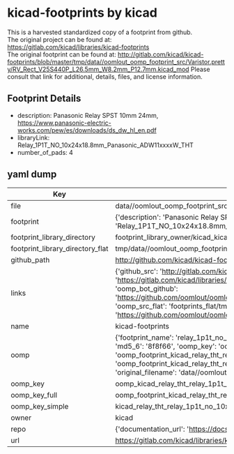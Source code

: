 # kicad-footprints by kicad  
This is a harvested standardized copy of a footprint from github.  
The original project can be found at:  
https://gitlab.com/kicad/libraries/kicad-footprints  
The original footprint can be found at:
http://gitlab.com/kicad/kicad-footprints/blob/master/tmp/data//oomlout_oomp_footprint_src/Varistor.pretty/RV_Rect_V25S440P_L26.5mm_W8.2mm_P12.7mm.kicad_mod
Please consult that link for additional, details, files, and license information.  
## Footprint Details
* description: Panasonic Relay SPST 10mm 24mm, https://www.panasonic-electric-works.com/pew/es/downloads/ds_dw_hl_en.pdf  
* libraryLink: Relay_1P1T_NO_10x24x18.8mm_Panasonic_ADW11xxxxW_THT  
* number_of_pads: 4  
## yaml dump  
| Key | Value |  
| --- | --- |  
| file | data//oomlout_oomp_footprint_src/kicad-footprints/Relay_THT.pretty/Relay_1P1T_NO_10x24x18.8mm_Panasonic_ADW11xxxxW_THT.kicad_mod |  
| footprint | {'description': 'Panasonic Relay SPST 10mm 24mm, https://www.panasonic-electric-works.com/pew/es/downloads/ds_dw_hl_en.pdf', 'libraryLink': 'Relay_1P1T_NO_10x24x18.8mm_Panasonic_ADW11xxxxW_THT', 'number_of_pads': 4} |  
| footprint_library_directory | footprint_library_owner/kicad_kicad-footprints/ |  
| footprint_library_directory_flat | tmp/data//oomlout_oomp_footprint_src/footprints_flat/kicad_relay_tht_relay_1p1t_no_10x24x18_8mm_panasonic_adw11xxxxw_tht/working |  
| github_path | http://github.com/kicad/kicad-footprints/blob/master/tmp/data//oomlout_oomp_footprint_src/Relay_THT.pretty/Relay_1P1T_NO_10x24x18.8mm_Panasonic_ADW11xxxxW_THT.kicad_mod |  
| links | {'github_src': 'http://gitlab.com/kicad/kicad-footprints/blob/master/tmp/data//oomlout_oomp_footprint_src/Varistor.pretty/RV_Rect_V25S440P_L26.5mm_W8.2mm_P12.7mm.kicad_mod', 'github_src_repo': 'https://gitlab.com/kicad/libraries/kicad-footprints', 'oomp_bot': 'tmp/data//oomlout_oomp_footprint_src/footprints/kicad_relay_tht_relay_1p1t_no_10x24x18_8mm_panasonic_adw11xxxxw_tht/working', 'oomp_bot_github': 'https://github.com/oomlout/oomlout_oomp_footprint_bot/tree/main/tmp/data//oomlout_oomp_footprint_src/footprints/kicad_relay_tht_relay_1p1t_no_10x24x18_8mm_panasonic_adw11xxxxw_tht/working', 'oomp_src_flat': 'footprints_flat/tmp/data//oomlout_oomp_footprint_src/footprints_flat/kicad_relay_tht_relay_1p1t_no_10x24x18_8mm_panasonic_adw11xxxxw_tht/working', 'oomp_src_flat_github': 'https://github.com/oomlout/oomlout_oomp_footprint_src/tree/main/tmp/data//oomlout_oomp_footprint_src/footprints_flat/kicad_relay_tht_relay_1p1t_no_10x24x18_8mm_panasonic_adw11xxxxw_tht/working'} |  
| name | kicad-footprints |  
| oomp | {'footprint_name': 'relay_1p1t_no_10x24x18_8mm_panasonic_adw11xxxxw_tht', 'library_name': 'relay_tht', 'md5': '8f8f668d27d59a61161d88a9a0a71050', 'md5_10': '8f8f668d27', 'md5_5': '8f8f6', 'md5_6': '8f8f66', 'oomp_key': 'oomp_kicad_relay_tht_relay_1p1t_no_10x24x18_8mm_panasonic_adw11xxxxw_tht', 'oomp_key_extra': 'oomp_footprint_kicad_relay_tht_relay_1p1t_no_10x24x18_8mm_panasonic_adw11xxxxw_tht', 'oomp_key_full': 'oomp_footprint_kicad_relay_tht_relay_1p1t_no_10x24x18_8mm_panasonic_adw11xxxxw_tht_8f8f66', 'oomp_key_simple': 'kicad_relay_tht_relay_1p1t_no_10x24x18_8mm_panasonic_adw11xxxxw_tht', 'original_filename': 'data//oomlout_oomp_footprint_src/kicad-footprints/Relay_THT.pretty/Relay_1P1T_NO_10x24x18.8mm_Panasonic_ADW11xxxxW_THT.kicad_mod', 'owner_name': 'kicad'} |  
| oomp_key | oomp_kicad_relay_tht_relay_1p1t_no_10x24x18_8mm_panasonic_adw11xxxxw_tht |  
| oomp_key_full | oomp_footprint_kicad_relay_tht_relay_1p1t_no_10x24x18_8mm_panasonic_adw11xxxxw_tht |  
| oomp_key_simple | kicad_relay_tht_relay_1p1t_no_10x24x18_8mm_panasonic_adw11xxxxw_tht |  
| owner | kicad |  
| repo | {'documentation_url': 'https://docs.github.com/rest/repos/repos#get-a-repository', 'message': 'Not Found'} |  
| url | https://gitlab.com/kicad/libraries/kicad-footprints |  

